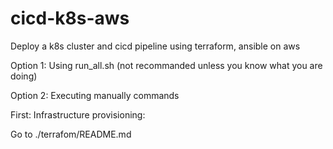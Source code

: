 # cicd-k8s-aws
Deploy a k8s cluster and cicd pipeline using terraform, ansible on aws


Option 1:
Using run_all.sh (not recommanded unless you know what you are doing)

Option 2:
Executing manually commands

First: Infrastructure provisioning:

Go to ./terrafom/README.md

